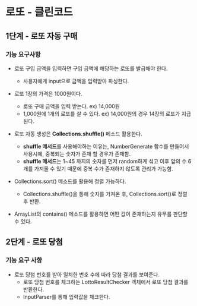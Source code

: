 # 로또 - 클린코드

## 1단계 - 로또 자동 구매

### 기능 요구사항
- 로또 구입 금액을 입력하면 구입 금액에 해당하는 로또를 발급해야 한다.
  - 사용자에게 input으로 금액을 입력받아 파싱한다.


- 로또 1장의 가격은 1000원이다.
  - 로또 구매 금액을 입력 받는다. ex) 14,000원
  - 1,000원에 1개의 로또를 살 수 있다. ex) 14,000원의 경우 14장의 로또가 지급된다.


- 로또 자동 생성은 **Collections.shuffle()** 메소드 활용한다.
  - **shuffle 메서드**를 사용해야하는 이유는, NumberGenerate 함수를 만들어서 사용시에, 중복되는 숫자가 존재 할 경우가 존재함.
  - **shuffle 메서드**는 1~45 까지의 숫자를 먼저 random하게 섞고 이후 앞의 수 6개를 가져올 수 있기 때문에 중복 수가 존재하지 않도록 관리가 가능함.


- Collections.sort() 메소드를 활용해 정렬 가능하다.
  - Collections.shuffle()을 통해 숫자를 가져온 후, Collections.sort()로 정렬 후 반환.


- ArrayList의 contains() 메소드를 활용하면 어떤 값이 존재하는지 유무를 판단할 수 있다.

## 2단계 - 로또 당첨

### 기능 요구 사항
- 로또 당첨 번호를 받아 일치한 번호 수에 따라 당첨 결과를 보여준다.
  - 로또 당첨 번호를 체크하는 LottoResultChecker 객체에서 로또 당첨 결과를 반환한다.
  - InputParser를 통해 입력값을 체크한다.

